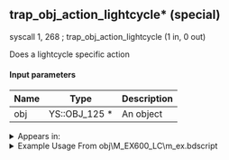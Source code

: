 ## trap_obj_action_lightcycle* (special)

syscall 1, 268 ; trap_obj_action_lightcycle (1 in, 0 out)

Does a lightcycle specific action

#### Input parameters
| Name | Type | Description
|------|------|------------
| obj   | YS::OBJ_125 *   | An object




<details>
	<summary>Appears in:</summary>
| filename | Entity (obj)
|----------|-------------
| obj\M_EX600_LC\m_ex.bdscript       | ((M) Magnum Loader (white))          
| obj\M_EX600_LC_ATK\m_ex.bdscript       | ((M) Magnum Loader (blue))          
| obj\M_EX600_LC_CHG\m_ex.bdscript       | ((M) Magnum Loader (yellow))          
| obj\M_EX600_LC_GRD\m_ex.bdscript       | ((M) Magnum Loader (green))          

</details>

<details>
	<summary>Example Usage From obj\M_EX600_LC\m_ex.bdscript</summary>
L23:
 popToSp 0
 pushFromFSp 0
 fetchValue 4
 pushImmf 30
 syscall 1, 20 ; trap_sysobj_fadein (2 in, 0 out)
 pushFromFSp 0
 syscall 1, 268 ; trap_obj_action_lightcycle (1 in, 0 out)
 pushFromFSp 0
 gosub 4, L88
 memcpyToSp 16, 16
 pushFromPSp 16
 syscall 1, 201 ; trap_obj_dir (1 in, 1 out)
 memcpyToSp 16, 32
 pushFromPSp 32
 syscall 1, 79 ; trap_obj_set_dir (2 in, 0 out)
 pushFromFSp 0
 pushFromPAi L2803 ; ___ai 'choice' (L2803)
 syscall 1, 8 ; trap_obj_act_start (2 in, 0 out)
</details>

